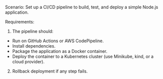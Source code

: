 Scenario:
Set up a CI/CD pipeline to build, test, and deploy a simple Node.js application.

Requirements:
1. The pipeline should:
 * Run on GitHub Actions or AWS CodePipeline.
 * Install dependencies.
 * Package the application as a Docker container.
 * Deploy the container to a Kubernetes cluster (use Minikube, kind, or a cloud provider).
2. Rollback deployment if any step fails.


